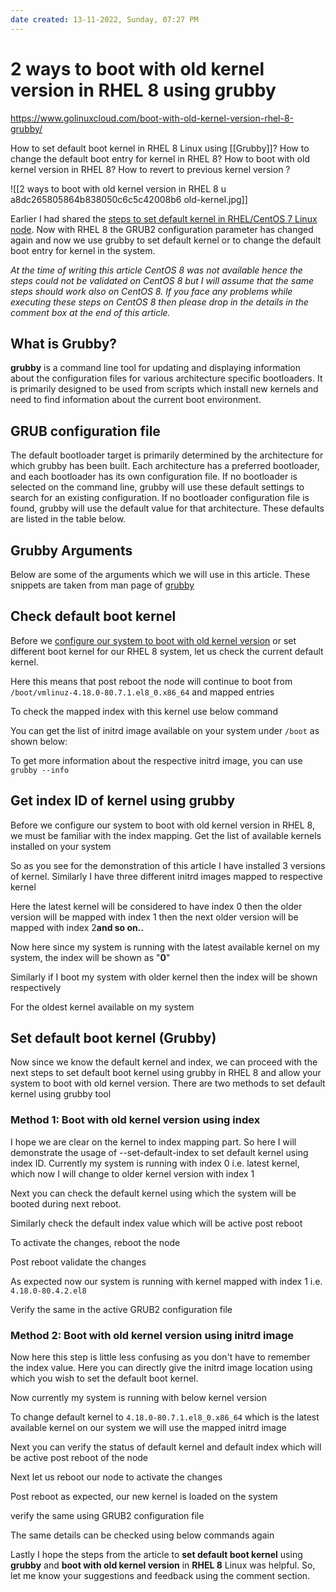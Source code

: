 ```yaml
---
date created: 13-11-2022, Sunday, 07:27 PM
---
```


# 2 ways to boot with old kernel version in RHEL 8 using grubby

<https://www.golinuxcloud.com/boot-with-old-kernel-version-rhel-8-grubby/>

How to set default boot kernel in RHEL 8 Linux using [[Grubby]]? How to change the default boot entry for kernel in RHEL 8? How to boot with old kernel version in RHEL 8? How to revert to previous kernel version ?

![[2 ways to boot with old kernel version in RHEL 8 u a8dc265805864b838050c6c5c42008b6 old-kernel.jpg]]

Earlier I had shared the [steps to set default kernel in RHEL/CentOS 7 Linux node](https://www.golinuxcloud.com/set-default-boot-kernel-version-old-previous-rhel-linux/). Now with RHEL 8 the GRUB2 configuration parameter has changed again and now we use grubby to set default kernel or to change the default boot entry for kernel in the system.

*At the time of writing this article CentOS 8 was not available hence the steps could not be validated on CentOS 8 but I will assume that the same steps should work also on CentOS 8. If you face any problems while executing these steps on CentOS 8 then please drop in the details in the comment box at the end of this article.*

## What is Grubby?

**grubby** is a command line tool for updating and displaying information about the configuration files for various architecture specific bootloaders. It is primarily designed to be used from scripts which install new kernels and need to find information about the current boot environment.

## GRUB configuration file

The default bootloader target is primarily determined by the architecture for which grubby has been built. Each architecture has a preferred bootloader, and each bootloader has its own configuration file. If no bootloader is selected on the command line, grubby will use these default settings to search for an existing configuration. If no bootloader configuration file is found, grubby will use the default value for that architecture. These defaults are listed in the table below.

## Grubby Arguments

Below are some of the arguments which we will use in this article. These snippets are taken from man page of [grubby](https://linux.die.net/man/8/grubby)

## Check default boot kernel

Before we [configure our system to boot with old kernel version](https://access.redhat.com/documentation/en-us/red_hat_enterprise_linux/7/html/system_administrators_guide/sec-making_persistent_changes_to_a_grub_2_menu_using_the_grubby_tool) or set different boot kernel for our RHEL 8 system, let us check the current default kernel.

Here this means that post reboot the node will continue to boot from `/boot/vmlinuz-4.18.0-80.7.1.el8_0.x86_64` and mapped entries

To check the mapped index with this kernel use below command

You can get the list of initrd image available on your system under `/boot` as shown below:

To get more information about the respective initrd image, you can use `grubby --info`

## Get index ID of kernel using grubby

Before we configure our system to boot with old kernel version in RHEL 8, we must be familiar with the index mapping. Get the list of available kernels installed on your system

So as you see for the demonstration of this article I have installed 3 versions of kernel. Similarly I have three different initrd images mapped to respective kernel

Here the latest kernel will be considered to have index 0 then the older version will be mapped with index 1 then the next older version will be mapped with index 2**and so on..**

Now here since my system is running with the latest available kernel on my system, the index will be shown as "**0**"

Similarly if I boot my system with older kernel then the index will be shown respectively

For the oldest kernel available on my system

## Set default boot kernel (Grubby)

Now since we know the default kernel and index, we can proceed with the next steps to set default boot kernel using grubby in RHEL 8 and allow your system to boot with old kernel version. There are two methods to set default kernel using grubby tool

### Method 1: Boot with old kernel version using index

I hope we are clear on the kernel to index mapping part. So here I will demonstrate the usage of --set-default-index to set default kernel using index ID. Currently my system is running with index 0 i.e. latest kernel, which now I will change to older kernel version with index 1

Next you can check the default kernel using which the system will be booted during next reboot.

Similarly check the default index value which will be active post reboot

To activate the changes, reboot the node

Post reboot validate the changes

As expected now our system is running with kernel mapped with index 1 i.e. `4.18.0-80.4.2.el8`

Verify the same in the active GRUB2 configuration file

### Method 2: Boot with old kernel version using initrd image

Now here this step is little less confusing as you don't have to remember the index value. Here you can directly give the initrd image location using which you wish to set the default boot kernel.

Now currently my system is running with below kernel version

To change default kernel to `4.18.0-80.7.1.el8_0.x86_64` which is the latest available kernel on our system we will use the mapped initrd image

Next you can verify the status of default kernel and default index which will be active post reboot of the node

Next let us reboot our node to activate the changes

Post reboot as expected, our new kernel is loaded on the system

verify the same using GRUB2 configuration file

The same details can be checked using below commands again

Lastly I hope the steps from the article to **set default boot kernel** using **grubby** and **boot with old kernel version** in **RHEL 8** Linux was helpful. So, let me know your suggestions and feedback using the comment section.
